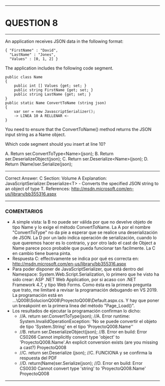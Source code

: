 ------

# QUESTION 8

------

An application receives JSON data in the following format:

	{ "FirstName" : "David",
	  "LastName" : "Jones",
	  "Values" : [0, 1, 2] }

The application includes the following code segment.

	public class Name
	{ 
		public int [] Values {get; set; }
		public string FirstName {get; set; }
		public string LastName {get; set; }
	}
	public static Name ConvertToName (string json) 
	{
		var ser = new JavascriptSerializer();
		-> LINEA 10 A RELLENAR <-
	}

You need to ensure that the ConvertToName() method returns the JSON input string as a Name object.

Which code segment should you insert at line 10?

A. Return ser.ConvertToType\<Name>(json);
B. Return ser.DeserializeObject(json);
C. Return ser.Deserialize\<Name>(json);
D. Return (Name)ser.Serialize(json);



------

Correct Answer: C
Section: Volume A
Explanation:
JavaScriptSerializer.Deserialize\<T> - Converts the specified JSON string to an object of type T.
References: http://msdn.microsoft.com/en-us/library/bb355316.aspx

------

### COMENTARIOS

- A simple vista: la B no puede ser válida por que no develve objeto de tipo Name y lo exige el método ConvertToName. La A por el nombre "ConvertToType" no da pie a esperar que se realice una deserialización de JSON. La D por un lado indica operación de serialización, cuando lo que queremos hacer es lo contrario, y por otro lado el cast de Object a Name parece poco probable que pueda funcionar tan facilmente. La C en cambio tiene buena pinta.
- Respuesta C: effectivamente se indica por qué es correcta en:   http://msdn.microsoft.com/en-us/library/bb355316.aspx 
- Para poder disponer de JavaScriptSerializer, que está dentro del 
  Namespace: System.Web.Script.Serialization, lo primero que he visto ha sido crear: ASP .NET Web Application, por si acaso con .NET Framework 4.7, y tipo Web Forms. Como ésta es la primera pregunta que trato, me limitaré a revisar la programación debugando en VS 2019. La programación está en ...\Q008\SolucionQ008\ProyectoQ008\Default.aspx.cs. Y hay que poner un breakpoint en la primera linea del método "Page_Load()".
- Los resultados de ejecutar la programación confirman lo dicho:
  - //A. return ser.ConvertToType<Name>(json);    //A. Error runtime: System.InvalidOperationException: 'No se puede convertir el objeto de tipo 'System.String' en el tipo 'ProyectoQ008.Name''
  - //B. return ser.DeserializeObject(json);      //B. Error en build: Error CS0266  Cannot implicitly convert type 'object' to 'ProyectoQ008.Name'.An explicit conversion exists (are you missing a cast?) ProyectoQ008
  - //C. return ser.Deserialize<Name> (json);     //C.  FUNCIONA y se confirma la respuesta del PDF
  - //D. return(Name)ser.Serialize(json);         //D. Error en build: Error CS0030  Cannot convert type 'string' to 'ProyectoQ008.Name' ProyectoQ008 

------

